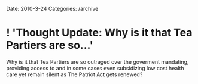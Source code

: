 Date: 2010-3-24
Categories: /archive

# ! 'Thought Update: Why is it that Tea Partiers are so...'

Why is it that Tea Partiers are so outraged over the goverment mandating, providing access to and in some cases even subsidizing low cost health care yet remain silent as The Patriot Act gets renewed?
